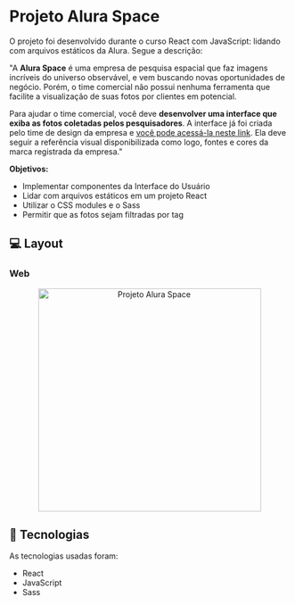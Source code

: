# Projeto Alura Space

O projeto foi desenvolvido durante o curso React com JavaScript: lidando com arquivos estáticos da Alura. Segue a descrição:

"A **Alura Space** é uma empresa de pesquisa espacial que faz imagens incríveis do universo observável, e vem buscando novas oportunidades de negócio. Porém, o time comercial não possui nenhuma ferramenta que facilite a visualização de suas fotos por clientes em potencial.

Para ajudar o time comercial, você deve **desenvolver uma interface que exiba as fotos coletadas pelos pesquisadores**. A interface já foi criada pelo time de design da empresa e [você pode acessá-la neste link](https://www.figma.com/file/Y1W8HJHKqlUdDFeWi8e4cz/Alura-Space-%7C-React%3A-arquivos-est%C3%A1ticos). Ela deve seguir a referência visual disponibilizada como logo, fontes e cores da marca registrada da empresa."

<p><strong>Objetivos:</strong> 

- Implementar componentes da Interface do Usuário
- Lidar com arquivos estáticos em um projeto React
- Utilizar o CSS modules e o Sass
- Permitir que as fotos sejam filtradas por tag


## 💻 Layout  

### Web

<p align="center">
  <img alt="Projeto Alura Space" title="Alura Space" src="/public/assets/imagens/tela-web.png" width="400px">
</p>


 ## 🔧 Tecnologias 

As tecnologias usadas foram: 
* React
* JavaScript
* Sass

